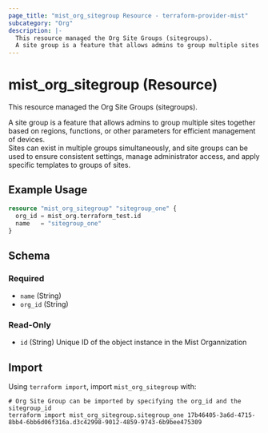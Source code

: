 ```yaml
---
page_title: "mist_org_sitegroup Resource - terraform-provider-mist"
subcategory: "Org"
description: |-
  This resource managed the Org Site Groups (sitegroups).
  A site group is a feature that allows admins to group multiple sites together based on regions, functions, or other parameters for efficient management of devices.Sites can exist in multiple groups simultaneously, and site groups can be used to ensure consistent settings, manage administrator access, and apply specific templates to groups of sites.
---
```


# mist_org_sitegroup (Resource)

This resource managed the Org Site Groups (sitegroups).

A site group is a feature that allows admins to group multiple sites together based on regions, functions, or other parameters for efficient management of devices.  
Sites can exist in multiple groups simultaneously, and site groups can be used to ensure consistent settings, manage administrator access, and apply specific templates to groups of sites.


## Example Usage

```terraform
resource "mist_org_sitegroup" "sitegroup_one" {
  org_id = mist_org.terraform_test.id
  name   = "sitegroup_one"
}
```

<!-- schema generated by tfplugindocs -->
## Schema

### Required

- `name` (String)
- `org_id` (String)

### Read-Only

- `id` (String) Unique ID of the object instance in the Mist Organnization



## Import
Using `terraform import`, import `mist_org_sitegroup` with:
```shell
# Org Site Group can be imported by specifying the org_id and the sitegroup_id
terraform import mist_org_sitegroup.sitegroup_one 17b46405-3a6d-4715-8bb4-6bb6d06f316a.d3c42998-9012-4859-9743-6b9bee475309
```